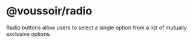 # @voussoir/radio

Radio buttons allow users to select a single option from a list of mutually
exclusive options.

